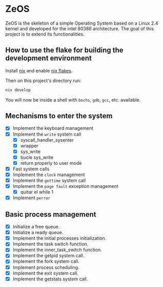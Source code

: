 # ZeOS

ZeOS is the skeleton of a simple Operating System based on a Linux 2.4
kernel and developed for the intel 80386 architecture. The goal of
this project is to extend its functionalities.

## How to use the flake for building the development environment

Install [nix](https://nixos.org/download.html)
and enable [nix flakes](https://nixos.wiki/wiki/Flakes).

Then on this project's directory run:

```bash
nix develop
```

You will now be inside a shell with `bochs`, `gdb`, `gcc`, etc. available.


## Mechanisms to enter the system

- [x] Implement the keyboard management
- [x] Implement the `write` system call
    - [x] syscall_handler_sysenter
    - [x] wrapper
    - [x] sys_write
    - [x] bucle sys_write
    - [x] return properly to user mode
- [x] Fast system calls
- [x] Implement the `clock` management
- [x] Implement the `gettime` system call
- [x] Implement the `page fault` exception management
    - [x] quitar el while 1
- [x] Implement `perror`

## Basic process management

- [x] Initialize a free queue.
- [x] Initialize a ready queue.
- [x] Implement the initial processes initialization.
- [x] Implement the task switch function.
- [x] Implement the inner_task_switch function.
- [x] Implement the getpid system call.
- [x] Implement the fork system call.
- [x] Implement process scheduling.
- [x] Implement the exit system call.
- [x] Implement the getstats system call.
